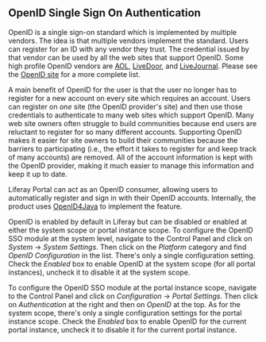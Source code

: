 ## OpenID Single Sign On Authentication

OpenID is a single sign-on standard which is implemented by multiple vendors.
The idea is that multiple vendors implement the standard. Users can register
for an ID with any vendor they trust. The credential issued by that vendor can
be used by all the web sites that support OpenID. Some high profile
OpenID vendors are [AOL](http://openid.aol.com/screenname),
[LiveDoor](http://profile.livedoor.com/username), and
[LiveJournal](http://username.livejournal.com/). Please see the
[OpenID site](http://www.openid.net/) for a more complete list.

A main benefit of OpenID for the user is that the user no longer has to
register for a new account on every site which requires an account. Users can
register on *one* site (the OpenID provider's site) and then use those
credentials to authenticate to many web sites which support OpenID. Many web
site owners often struggle to build communities because end users are reluctant
to register for so many different accounts. Supporting OpenID makes it easier
for site owners to build their communities because the barriers to
participating (i.e., the effort it takes to register for and keep track of many
accounts) are removed. All of the account information is kept with the OpenID
provider, making it much easier to manage this information and keep it up to
date.

Liferay Portal can act as an OpenID consumer, allowing users to automatically
register and sign in with their OpenID accounts. Internally, the product uses
[OpenID4Java](http://code.google.com/p/openid4java/) to implement the feature.

OpenID is enabled by default in Liferay but can be disabled or enabled at
either the system scope or portal instance scope. To configure the OpenID SSO
module at the system level, navigate to the Control Panel and click on *System*
&rarr; *System Settings*. Then click on the *Platform* category and find
*OpenID Configuration* in the list. There's only a single configuration
setting. Check the *Enabled* box to enable OpenID at the system scope (for all
portal instances), uncheck it to disable it at the system scope.

To configure the OpenID SSO module at the portal instance scope, navigate to
the Control Panel and click on *Configuration* &rarr; *Portal Settings*. Then
click on *Authentication* at the right and then on *OpenID* at the top. As for
the system scope, there's only a single configuration settings for the portal
instance scope. Check the *Enabled* box to enable OpenID for the current portal
instance, uncheck it to disable it for the current portal instance.

<!--
## Related Topics

- Liferay Security Overview
- Signing in to Liferay
- Token-based Single Sign On Authentication
-->
